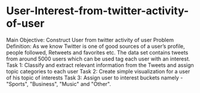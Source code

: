 # User-Interest-from-twitter-activity-of-user
Main Objective: Construct User from twitter activity of user  Problem Definition: As we know Twitter is one of good sources of a user’s profile, people followed, Retweets and favorites etc. The data set contains tweets from around 5000 users which can be used tag each user with an interest.  Task 1: Classify and extract relevant information from the Tweets and assign topic categories to each user Task 2: Create simple visualization for a user of his topic of interests  Task 3: Assign user to interest buckets namely - "Sports", "Business", "Music" and "Other".
